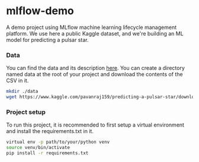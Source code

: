 # mlflow-demo
A demo project using MLflow machine learning lifecycle management platform.
We use here a public Kaggle dataset, and we're building an ML model for predicting a pulsar star.


### Data
You can find the data and its description [here](https://www.kaggle.com/pavanraj159/predicting-a-pulsar-star/version/1#).
You can create a directory named data at the root of your project and download the contents of the CSV in it.
```bash
mkdir ./data
wget https://www.kaggle.com/pavanraj159/predicting-a-pulsar-star/download/bx3a6Cxv6tjlN5yLnEdB%2Fversions%2FR1INhXqu2MVIqPl6xOVA%2Ffiles%2Fpulsar_stars.csv?datasetVersionNumber=1 -o ./data/pulsar_stars.csv


```

### Project setup
To run this project, it is recommended to first setup a virtual environment and install the requirements.txt in it.
```bash
virtual env -p path/to/your/python venv
source venv/bin/activate
pip install -r requirements.txt
```

